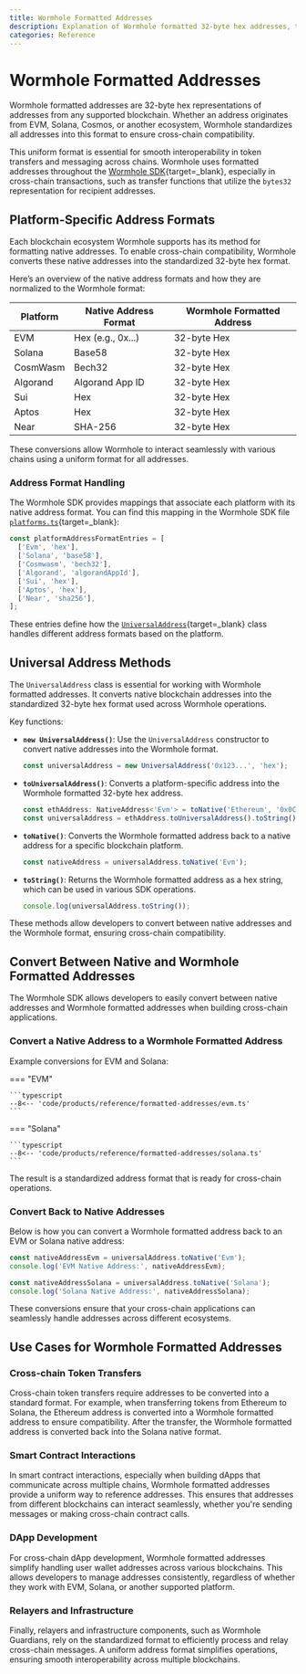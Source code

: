 ```yaml
---
title: Wormhole Formatted Addresses
description: Explanation of Wormhole formatted 32-byte hex addresses, their conversion, and usage across different blockchain platforms.
categories: Reference
---
```


# Wormhole Formatted Addresses

Wormhole formatted addresses are 32-byte hex representations of addresses from any supported blockchain. Whether an address originates from EVM, Solana, Cosmos, or another ecosystem, Wormhole standardizes all addresses into this format to ensure cross-chain compatibility.

This uniform format is essential for smooth interoperability in token transfers and messaging across chains. Wormhole uses formatted addresses throughout the [Wormhole SDK](https://github.com/wormhole-foundation/wormhole-sdk-ts){target=\_blank}, especially in cross-chain transactions, such as transfer functions that utilize the `bytes32` representation for recipient addresses.

## Platform-Specific Address Formats

Each blockchain ecosystem Wormhole supports has its method for formatting native addresses. To enable cross-chain compatibility, Wormhole converts these native addresses into the standardized 32-byte hex format.

Here’s an overview of the native address formats and how they are normalized to the Wormhole format:

| Platform        | Native Address Format            | Wormhole Formatted Address |
|-----------------|----------------------------------|----------------------------|
| EVM             |  Hex (e.g., 0x...)               |  32-byte Hex               |
| Solana          |  Base58                          |  32-byte Hex               |
| CosmWasm        |  Bech32                          |  32-byte Hex               |
| Algorand        |  Algorand App ID                 |  32-byte Hex               |
| Sui             |  Hex                             |  32-byte Hex               |
| Aptos           |  Hex                             |  32-byte Hex               |
| Near            |  SHA-256                         |  32-byte Hex               |

These conversions allow Wormhole to interact seamlessly with various chains using a uniform format for all addresses.

### Address Format Handling

The Wormhole SDK provides mappings that associate each platform with its native address format. You can find this mapping in the Wormhole SDK file [`platforms.ts`](https://github.com/wormhole-foundation/wormhole-sdk-ts/blob/007f61b27c650c1cf0fada2436f79940dfa4f211/core/base/src/constants/platforms.ts#L93-L102){target=\_blank}:

```typescript
const platformAddressFormatEntries = [
  ['Evm', 'hex'],
  ['Solana', 'base58'],
  ['Cosmwasm', 'bech32'],
  ['Algorand', 'algorandAppId'],
  ['Sui', 'hex'],
  ['Aptos', 'hex'],
  ['Near', 'sha256'],
];
```

These entries define how the [`UniversalAddress`](https://github.com/wormhole-foundation/wormhole-sdk-ts/blob/007f61b27c650c1cf0fada2436f79940dfa4f211/core/definitions/src/universalAddress.ts#L23){target=\_blank} class handles different address formats based on the platform.

## Universal Address Methods

The `UniversalAddress` class is essential for working with Wormhole formatted addresses. It converts native blockchain addresses into the standardized 32-byte hex format used across Wormhole operations.

Key functions:

 - **`new UniversalAddress()`**: Use the `UniversalAddress` constructor to convert native addresses into the Wormhole format.

    ```typescript
    const universalAddress = new UniversalAddress('0x123...', 'hex');
    ```

 - **`toUniversalAddress()`**: Converts a platform-specific address into the Wormhole formatted 32-byte hex address.

    ```typescript
    const ethAddress: NativeAddress<'Evm'> = toNative('Ethereum', '0x0C9...');
    const universalAddress = ethAddress.toUniversalAddress().toString();
    ```

 - **`toNative()`**: Converts the Wormhole formatted address back to a native address for a specific blockchain platform.

    ```typescript
    const nativeAddress = universalAddress.toNative('Evm');
    ```

 - **`toString()`**: Returns the Wormhole formatted address as a hex string, which can be used in various SDK operations.

    ```typescript
    console.log(universalAddress.toString());
    ```

These methods allow developers to convert between native addresses and the Wormhole format, ensuring cross-chain compatibility.

## Convert Between Native and Wormhole Formatted Addresses

The Wormhole SDK allows developers to easily convert between native addresses and Wormhole formatted addresses when building cross-chain applications.

### Convert a Native Address to a Wormhole Formatted Address

Example conversions for EVM and Solana:

=== "EVM"

    ```typescript
    --8<-- 'code/products/reference/formatted-addresses/evm.ts'
    ```

=== "Solana"

    ```typescript
    --8<-- 'code/products/reference/formatted-addresses/solana.ts'
    ```

The result is a standardized address format that is ready for cross-chain operations.

### Convert Back to Native Addresses

Below is how you can convert a Wormhole formatted address back to an EVM or Solana native address:

```typescript
const nativeAddressEvm = universalAddress.toNative('Evm');
console.log('EVM Native Address:', nativeAddressEvm);

const nativeAddressSolana = universalAddress.toNative('Solana');
console.log('Solana Native Address:', nativeAddressSolana);
```

These conversions ensure that your cross-chain applications can seamlessly handle addresses across different ecosystems.

## Use Cases for Wormhole Formatted Addresses

### Cross-chain Token Transfers

Cross-chain token transfers require addresses to be converted into a standard format. For example, when transferring tokens from Ethereum to Solana, the Ethereum address is converted into a Wormhole formatted address to ensure compatibility. After the transfer, the Wormhole formatted address is converted back into the Solana native format.

### Smart Contract Interactions

In smart contract interactions, especially when building dApps that communicate across multiple chains, Wormhole formatted addresses provide a uniform way to reference addresses. This ensures that addresses from different blockchains can interact seamlessly, whether you're sending messages or making cross-chain contract calls.

### DApp Development

For cross-chain dApp development, Wormhole formatted addresses simplify handling user wallet addresses across various blockchains. This allows developers to manage addresses consistently, regardless of whether they work with EVM, Solana, or another supported platform.

### Relayers and Infrastructure

Finally, relayers and infrastructure components, such as Wormhole Guardians, rely on the standardized format to efficiently process and relay cross-chain messages. A uniform address format simplifies operations, ensuring smooth interoperability across multiple blockchains.